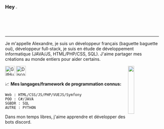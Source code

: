

### Hey <img src="https://media.giphy.com/media/hvRJCLFzcasrR4ia7z/giphy.gif" width="2%">

---

Je m'appelle Alexandre, je suis un développeur français (baguette baguette oui), développeur full-stack, je suis en étude de développement informatique (JAVA/JS, HTML/PHP/CSS, SQL). J'aime partager mes créations au monde entiers pour aider certains.

<img align="right" src="https://static.wixstatic.com/media/b0fce7_f0cd8e1b69af4bd2915280740f0f02b7~mv2.gif" width="20%">

<a href="https://github.com/Yaguxxx"><img alt="GitHub - Yaguxxx" title="GitHub - Yaguxxx" height="32" width="32" src="https://raw.githubusercontent.com/peterthehan/peterthehan/master/assets/github.svg"></a> <a href="https://discord.gg/5jPs9amY9h"><img alt="Discord - Yaguxxxx#4444" title="Discord - Yaguxxxx#4444" height="32" width="32" src="https://raw.githubusercontent.com/peterthehan/peterthehan/master/assets/discord.svg"></a>
  
📈 **Mes langages/framework de programmation connus:**
```text
Web : HTML/CSS/JS/PHP/VUEJS/Symfony
POO : C#/JAVA
SGBDR : SQL
AUTRE : PYTHON
```

Dans mon temps libres, j'aime apprendre et développer des bots discord. 

